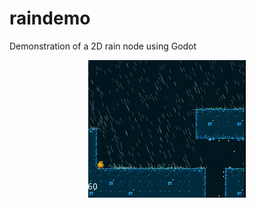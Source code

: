 # raindemo
Demonstration of a 2D rain node using Godot

<p align="center">
  <img src="raindemo_example.gif"/>
</p>
